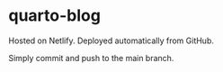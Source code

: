 # quarto-blog

Hosted on Netlify. Deployed automatically from GitHub.

Simply commit and push to the main branch.
